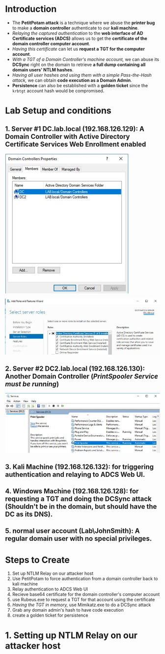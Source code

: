 # Introduction
- The **PetitPotam attack** is a technique where we abuse the **printer bug** to make a **domain controller** authenticate to our **kali machine**.
- *Relaying the captured authentication* to the **web interface of AD Certificate services (ADCS)** allows us to get the **certificate of the domain controller computer account**.
- *Having this certificate* can let us **request a TGT for the computer account**.
- *With a TGT of a Domain Controller's machine account,* we can abuse its **DCSync** right on the domain to retrieve **a full dump containing all domain users' NTLM hashes**.
- *Having all user hashes and using them with a simple Pass-the-Hash attack,* we can obtain **code execution as a Domain Admin**.
- **Persistence** can also be established with a **golden ticket** since the `krbtgt` account hash would be compromised.

# Lab Setup and conditions
## 1. Server #1 **DC.lab.local** (192.168.126.129): A Domain Controller with **Active Directory Certificate Services Web Enrollment** enabled

![Domain-Controllers](Domain-Controllers.jpg)

![AD-CS-Installed](AD-CS-Installed.jpg)

## 2. Server #2 **DC2.lab.local** (192.168.126.130): Another Domain Controller (*PrintSpooler Service must be running*)

![Spooler-Running](Spooler-Running.jpg)

## 3. Kali Machine (192.168.126.132): for triggering authentication and relaying to ADCS Web UI.

## 4. Windows Machine (192.168.126.128): for requesting a TGT and doing the DCSync attack (Shouldn't be in the domain, but should have the DC as its DNS).

## 5. normal user account (Lab\JohnSmith): A regular domain user with no special privileges.




# Steps to Create
1. Set up NTLM Relay on our attacker host
2. Use PetitPotam to force authentication from a domain controller back to kali machine
3. Relay authentication to ADCS Web UI
4. Recieve base64 certificate for the domain controller's computer account
5. use Rubeus.exe to request a TGT for that account using the certificate
6. *Having the TGT in memory,* use Mimikatz.exe to do a DCSync attack
7. Grab any domain admin's hash to have code execution
8. create a golden ticket for persistence

# 1. Setting up NTLM Relay on our attacker host